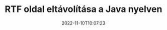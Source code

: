 ---
############################# Static ############################
layout: "auto-gen-merger"
date: 2022-11-10T10:07:23
draft: false
otherformats: vsdm vsdx vssm vssx vstm vstx vsx vtx xlam xls xlsb xlsm xlsx xlt xltm xltx

############################# Head ############################
head_title: "Távolítsa el az RTF oldalt a Java programból"
head_description: "Távolítson el vagy töröljön egyetlen oldalt vagy oldalgyűjteményt egy RTF fájlból a Java alkalmazásban az oldalak sorrendjének megfordításával a dokumentumok egyesítése API használatával."

############################# Header ############################
title: "RTF oldal eltávolítása a Java nyelven"
description: "Távolítsa el a néhány soros Java kódot tartalmazó RTF oldalt."
bg_image: "https://cms.admin.containerize.com/templates/aspose/App_Themes/V3/images/bg/header1.png"
bg_overlay: false
button:
    enable: true
    icon: "fas fa-arrow-down"
    label: "Ingyenes próbaverzió letöltése"
    link: "https://downloads.groupdocs.com/merger/java"

############################# SubMenu ############################
submenu:
    enable: true

    left:
        img_alt: "GroupDocs.Merger for Java"
        image: "https://cms.admin.containerize.com/templates/groupdocs/images/product-logos/90x90-noborder/groupdocs-merger-java.png"
        product: "GroupDocs.Merger"
        platform: "Java"

    middle:
        button:

            # button loop
            - link: "https://apireference.groupdocs.com/merger/java"
              text: "API-referencia"

            # button loop
            - link: "https://github.com/groupdocs-merger"
              text: "Kódpéldák"

            # button loop
            - link: "https://products.groupdocs.app/merger/family"
              text: "Élő demók"

            # button loop
            - link: "https://purchase.groupdocs.com/pricing/merger/java"
              text: "Árazás"

    right:
        link_download: "https://downloads.groupdocs.com/merger"
        link_learn: "https://docs.groupdocs.com/merger/java"
        link_buy: "https://purchase.groupdocs.com"

############################# About ############################
about:
    enable: true
    title: "A GroupDocs.Merger for Java API-ról"
    content: |
        A [GroupDocs.Merger for Java](/hu/merger/java/) egyszerű megoldást kínál számos dokumentumformátum biztonságos egyesítésére és felosztására, beleértve a PDF, Microsoft Office (Word, Excel, PowerPoint) , OneNote), OpenDocument, HTML, képek és sok más a Java alkalmazásokon belül. A kód néhány sorának hozzáadásával számos dokumentumműveletet hajthat végre, például mozgathatja, eltávolíthatja, elforgathatja, cserélheti, kivonhatja vagy módosíthatja az oldalak tájolását a dokumentumokon belül. A dokumentumok egyesítési API támogatja a dokumentumoldalak előnézetének képként történő megtekintését is a dokumentum szerkezetének, formázásának és tartalmának elemzéséhez.
        
        A GroupDocs.Merger API megfelelő választás olyan vállalati megoldásokhoz, amelyekhez fájloldal-eltávolító funkciókra van szükség. Ezek az API-k jól támogatottak minden nagyobb operációs rendszeren és platformon, beleértve a J2SE 7.0 (1.7), J2SE 8.0 (1.8), Java 10-t is.

############################# Steps ############################
steps:
    enable: true
    title_left: "Távolítsa el a(z) RTF fájloldalakat a(z) Java termékből"
    content_left: |
        A [GroupDocs.Merger for Java](/hu/merger/java/) megkönnyíti a Java fejlesztői számára, hogy egyetlen vagy több oldalt töröljenek egy RTF-on belül néhány egyszerű lépés végrehajtásával.
        
        * Inicializálja a **RemoveOptions** elemet az eltávolítandó oldalszámokkal.
        * Hozzon létre új példányt az **Merger**-ból, és adja meg a forrásdokumentum elérési útját konstruktor paraméterként.
        * Hívja a **removePages** parancsot, és adja át a **RemoveOptions** objektumot.
        * Hívja a **save** parancsot, és adja meg a fájl elérési útját az eredményül kapott dokumentum mentéséhez.

    title_right: "rendszerkövetelmények"
    content_right: |
        A GroupDocs.Merger for Java API-k minden nagyobb platformon és operációs rendszeren támogatottak. Mielőtt végrehajtaná az alábbi kódot, győződjön meg arról, hogy a következő előfeltételek telepítve vannak a rendszeren.

        * Operációs rendszerek: Microsoft Windows, Linux, MacOS
        * Fejlesztési környezetek: NetBeans, IntelliJ IDEA, Eclipse
        * Keretrendszerek: J2SE 7.0 (1.7), J2SE 8.0 (1.8), Java 10
        * Töltse le a(z) GroupDocs.Merger for Java legújabb verzióját innen: [Maven](https://repository.groupdocs.com/webapp/#/artifacts/browse/tree/General/repo/com/groupdocs/groupdocs-merger)
         
    code: |
     {{% merger/additional-styles %}}
     {{< merger/code-merger title="Hogyan távolítsunk el RTF fájloldalakat a Java példakóddal">}}

        ```java    
        // Távolítsa el az RTF fájloldalakat a GroupDocs.Merger API segítségével
        // Inicializálja a RemoveOptions osztályt a kiválasztott oldalszámokkal
        RemoveOptions removeOptions = new RemoveOptions(new int[] { 3, 6 });

        // Példányos egyesülés a bemeneti RTF dokumentummal
        Merger merger = new Merger("input.rtf");

        // Hívja meg a removePages metódust, és adja át neki a RemoveOptions objektumot
        merger.removePages(removeOptions);
    
        // Hívja meg a mentési metódust, és adja meg a kívánt fájl elérési utat a kimeneti dokumentum mentéséhez
        merger.save("output.rtf");
        ```
     {{< /merger/code-merger >}}

############################# Demos ############################
demos:
    enable: true
    title: "Élő bemutatók – Távolítsa el az RTF oldalakat online"
    content: |
       Távolítsa el az RTF fájloldalakat azonnal a [GroupDocs.Merger Live Demos](https://products.groupdocs.app/splitter/remove-pages/rtf) webhely meglátogatásával.
       Az élő demónak a következő előnyei vannak.
        
############################# About Formats ############################
about_formats:
    enable: true

############################# More Formats ############################
more_formats:
    enable: true
    title: "Távolítsa el az oldalakat más dokumentumformátumokból"
    content: |
        A Java dokumentálja az összevonási és felosztási API-t fájlformátumokhoz és képekhez. Távolítson el néhány népszerű fájlformátumot az alábbiak szerint.

############################# Back to top ###############################
back_to_top:
    enable: true
---